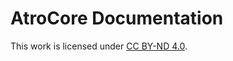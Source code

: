 # AtroCore Documentation

This work is licensed under [CC BY-ND 4.0](https://creativecommons.org/licenses/by-nd/4.0/).
